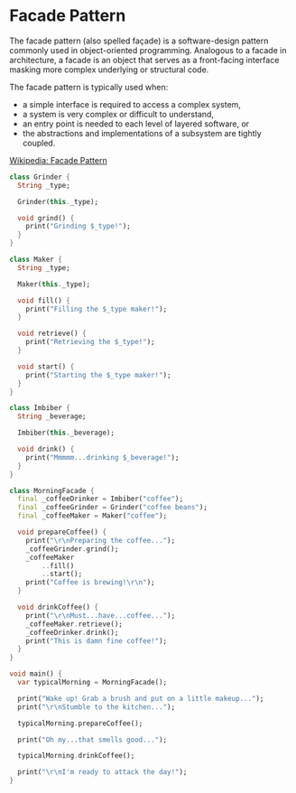# Facade Pattern
The facade pattern (also spelled façade) is a software-design pattern commonly used in object-oriented programming. Analogous to a facade in architecture, a facade is an object that serves as a front-facing interface masking more complex underlying or structural code.

The facade pattern is typically used when:
* a simple interface is required to access a complex system,
* a system is very complex or difficult to understand,
* an entry point is needed to each level of layered software, or
* the abstractions and implementations of a subsystem are tightly coupled.

[Wikipedia: Facade Pattern](https://en.wikipedia.org/wiki/Facade_pattern)

```dart
class Grinder {
  String _type;

  Grinder(this._type);

  void grind() {
    print("Grinding $_type!");
  }
}

class Maker {
  String _type;

  Maker(this._type);

  void fill() {
    print("Filling the $_type maker!");
  }

  void retrieve() {
    print("Retrieving the $_type!");
  }

  void start() {
    print("Starting the $_type maker!");
  }
}

class Imbiber {
  String _beverage;

  Imbiber(this._beverage);

  void drink() {
    print("Mmmmm...drinking $_beverage!");
  }
}

class MorningFacade {
  final _coffeeDrinker = Imbiber("coffee");
  final _coffeeGrinder = Grinder("coffee beans");
  final _coffeeMaker = Maker("coffee");

  void prepareCoffee() {
    print("\r\nPreparing the coffee...");
    _coffeeGrinder.grind();
    _coffeeMaker
        ..fill()
        ..start();
    print("Coffee is brewing!\r\n");
  }

  void drinkCoffee() {
    print("\r\nMust...have...coffee...");
    _coffeeMaker.retrieve();
    _coffeeDrinker.drink();
    print("This is damn fine coffee!");
  }
}

void main() {
  var typicalMorning = MorningFacade();

  print("Wake up! Grab a brush and put on a little makeup...");
  print("\r\nStumble to the kitchen...");

  typicalMorning.prepareCoffee();

  print("Oh my...that smells good...");

  typicalMorning.drinkCoffee();

  print("\r\nI'm ready to attack the day!");
}
```
